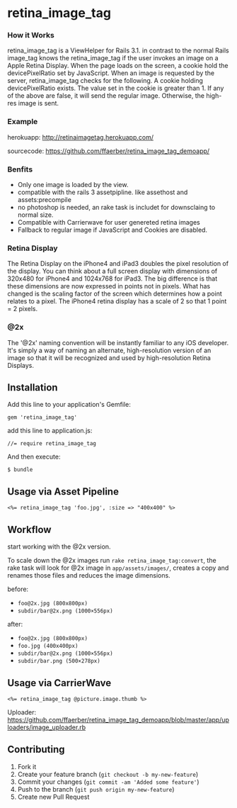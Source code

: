 # retina_image_tag

### How it Works
retina_image_tag is a ViewHelper for Rails 3.1. in contrast to the normal Rails image_tag knows the retina_image_tag if the user invokes an image on a Apple Retina Display.
When the page loads on the screen, a cookie hold the devicePixelRatio set by JavaScript.
When an image is requested by the server, retina_image_tag checks for the following.
A cookie holding devicePixelRatio exists.
The value set in the cookie is greater than 1.
If any of the above are false, it will send the regular image. 
Otherwise, the high-res image is sent.

### Example
herokuapp: <http://retinaimagetag.herokuapp.com/>

sourcecode: <https://github.com/ffaerber/retina_image_tag_demoapp/>


### Benfits
* Only one image is loaded by the view.
* compatible with the rails 3 assetpipline. like assethost and assets:precompile
* no photoshop is needed, an rake task is includet for downsclaing to normal size.
* Compatible with Carrierwave for user genereted retina images
* Fallback to regular image if JavaScript and Cookies are disabled.


### Retina Display
The Retina Display on the iPhone4 and iPad3 doubles the pixel resolution of the display.
You can think about a full screen display with dimensions of 320x480 for iPhone4 and 1024x768 for iPad3. The big difference is that these dimensions are now expressed in points not in pixels. What has changed is the scaling factor of the screen which determines how a point relates to a pixel. The iPhone4 retina display has a scale of 2 so that 1 point = 2 pixels.

### @2x
The '@2x' naming convention will be instantly familiar to any iOS developer. It's simply a way of naming an alternate, high-resolution version of an image so that it will be recognized and used by high-resolution Retina Displays.





## Installation

Add this line to your application's Gemfile:

    gem 'retina_image_tag'

add this line to application.js:
	
	//= require retina_image_tag

And then execute:

    $ bundle




## Usage via Asset Pipeline
 
```erb
<%= retina_image_tag 'foo.jpg', :size => "400x400" %>
```


## Workflow

start working with the @2x version.

To scale down the @2x images run `rake retina_image_tag:convert`, the rake task will look for @2x image in `app/assets/images/`, creates a copy and renames those files and reduces the image dimensions.

before:

* `foo@2x.jpg (800x800px)`
* `subdir/bar@2x.png (1000×556px)` 

after:

* `foo@2x.jpg (800x800px)`
* `foo.jpg (400x400px)`
* `subdir/bar@2x.png (1000×556px)`
* `subdir/bar.png (500×278px)`


## Usage via CarrierWave
 
```erb
<%= retina_image_tag @picture.image.thumb %>
```

Uploader: <https://github.com/ffaerber/retina_image_tag_demoapp/blob/master/app/uploaders/image_uploader.rb>



## Contributing

1. Fork it
2. Create your feature branch (`git checkout -b my-new-feature`)
3. Commit your changes (`git commit -am 'Added some feature'`)
4. Push to the branch (`git push origin my-new-feature`)
5. Create new Pull Request

